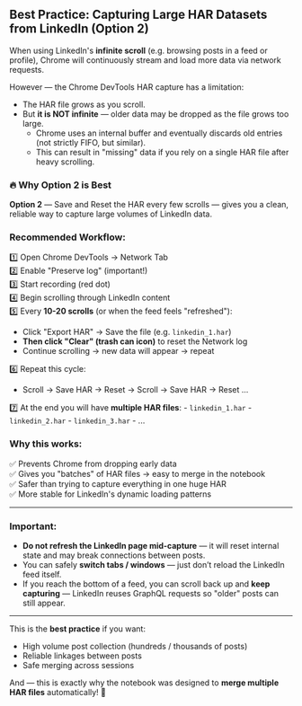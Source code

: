 
## Best Practice: Capturing Large HAR Datasets from LinkedIn (Option 2)

When using LinkedIn's **infinite scroll** (e.g. browsing posts in a feed or profile), Chrome will continuously stream and load more data via network requests.

However — the Chrome DevTools HAR capture has a limitation:

- The HAR file grows as you scroll.
- But **it is NOT infinite** — older data may be dropped as the file grows too large.
    - Chrome uses an internal buffer and eventually discards old entries (not strictly FIFO, but similar).
    - This can result in "missing" data if you rely on a single HAR file after heavy scrolling.

### 🔥 Why Option 2 is Best

**Option 2** — Save and Reset the HAR every few scrolls — gives you a clean, reliable way to capture large volumes of LinkedIn data.

### Recommended Workflow:

1️⃣ Open Chrome DevTools → Network Tab  
2️⃣ Enable "Preserve log" (important!)  
3️⃣ Start recording (red dot)  
4️⃣ Begin scrolling through LinkedIn content  
5️⃣ Every **10-20 scrolls** (or when the feed feels "refreshed"):
   - Click "Export HAR" → Save the file (e.g. `linkedin_1.har`)
   - **Then click "Clear" (trash can icon)** to reset the Network log
   - Continue scrolling → new data will appear → repeat

6️⃣ Repeat this cycle:
   - Scroll → Save HAR → Reset → Scroll → Save HAR → Reset ...

7️⃣ At the end you will have **multiple HAR files**:
    - `linkedin_1.har`
    - `linkedin_2.har`
    - `linkedin_3.har`
    - ...

### Why this works:

✅ Prevents Chrome from dropping early data  
✅ Gives you "batches" of HAR files → easy to merge in the notebook  
✅ Safer than trying to capture everything in one huge HAR  
✅ More stable for LinkedIn's dynamic loading patterns  

---

### Important:

- **Do not refresh the LinkedIn page mid-capture** — it will reset internal state and may break connections between posts.
- You can safely **switch tabs / windows** — just don’t reload the LinkedIn feed itself.
- If you reach the bottom of a feed, you can scroll back up and **keep capturing** — LinkedIn reuses GraphQL requests so "older" posts can still appear.

---

This is the **best practice** if you want:
- High volume post collection (hundreds / thousands of posts)
- Reliable linkages between posts
- Safe merging across sessions

And — this is exactly why the notebook was designed to **merge multiple HAR files** automatically! 🚀
